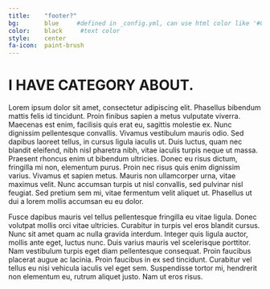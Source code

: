 ```yaml
---
title:    "footer?"
bg:       blue     #defined in _config.yml, can use html color like '#010101'
color:    black     #text color
style:    center
fa-icon:  paint-brush
---
```


# I HAVE CATEGORY ABOUT.

Lorem ipsum dolor sit amet, consectetur adipiscing elit. Phasellus bibendum mattis felis id tincidunt. Proin finibus sapien a metus vulputate viverra. Maecenas est enim, facilisis quis erat eu, sagittis molestie ex. Nunc dignissim pellentesque convallis. Vivamus vestibulum mauris odio. Sed dapibus laoreet tellus, in cursus ligula iaculis ut. Duis luctus, quam nec blandit eleifend, nibh nisl pharetra nibh, vitae iaculis turpis neque ut massa. Praesent rhoncus enim ut bibendum ultricies. Donec eu risus dictum, fringilla mi non, elementum purus. Proin nec risus quis enim dignissim varius. Vivamus et sapien metus. Mauris non ullamcorper urna, vitae maximus velit. Nunc accumsan turpis ut nisl convallis, sed pulvinar nisl feugiat. Sed pretium sem mi, vitae fermentum velit aliquet ut. Phasellus ut dui a lorem mollis accumsan eu eu dolor.

Fusce dapibus mauris vel tellus pellentesque fringilla eu vitae ligula. Donec volutpat mollis orci vitae ultricies. Curabitur in turpis vel eros blandit cursus. Nunc sit amet quam ac nulla gravida interdum. Integer quis ligula auctor, mollis ante eget, luctus nunc. Duis varius mauris vel scelerisque porttitor. Nam vestibulum turpis eget diam pellentesque consequat. Proin faucibus placerat augue ac lacinia. Proin faucibus in ex sed tincidunt. Curabitur vel tellus eu nisi vehicula iaculis vel eget sem. Suspendisse tortor mi, hendrerit non elementum eu, rutrum aliquet justo. Nam ut eros risus.

